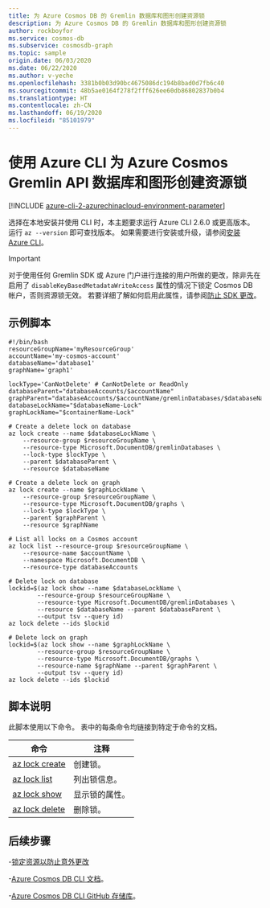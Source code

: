 ```yaml
---
title: 为 Azure Cosmos DB 的 Gremlin 数据库和图形创建资源锁
description: 为 Azure Cosmos DB 的 Gremlin 数据库和图形创建资源锁
author: rockboyfor
ms.service: cosmos-db
ms.subservice: cosmosdb-graph
ms.topic: sample
origin.date: 06/03/2020
ms.date: 06/22/2020
ms.author: v-yeche
ms.openlocfilehash: 3381b0b03d90bc4675086dc194b8bad0d7fb6c40
ms.sourcegitcommit: 48b5ae0164f278f2fff626ee60db86802837b0b4
ms.translationtype: HT
ms.contentlocale: zh-CN
ms.lasthandoff: 06/19/2020
ms.locfileid: "85101979"
---
```

<!--Verified successfully-->
# <a name="create-a-resource-lock-for-azure-cosmos-gremlin-api-database-and-graph-using-azure-cli"></a>使用 Azure CLI 为 Azure Cosmos Gremlin API 数据库和图形创建资源锁

[!INCLUDE [azure-cli-2-azurechinacloud-environment-parameter](../../../../../includes/azure-cli-2-azurechinacloud-environment-parameter.md)]

选择在本地安装并使用 CLI 时，本主题要求运行 Azure CLI 2.6.0 或更高版本。 运行 `az --version` 即可查找版本。 如果需要进行安装或升级，请参阅[安装 Azure CLI](https://docs.azure.cn/cli/install-azure-cli?view=azure-cli-latest)。

<!--CORRECT ON When you choose to install-->

> [!IMPORTANT]
> 对于使用任何 Gremlin SDK 或 Azure 门户进行连接的用户所做的更改，除非先在启用了 `disableKeyBasedMetadataWriteAccess` 属性的情况下锁定 Cosmos DB 帐户，否则资源锁无效。 若要详细了解如何启用此属性，请参阅[防止 SDK 更改](../../../role-based-access-control.md#preventing-changes-from-cosmos-sdk)。

## <a name="sample-script"></a>示例脚本

```azurecli
#!/bin/bash
resourceGroupName='myResourceGroup'
accountName='my-cosmos-account'
databaseName='database1'
graphName='graph1'

lockType='CanNotDelete' # CanNotDelete or ReadOnly
databaseParent="databaseAccounts/$accountName"
graphParent="databaseAccounts/$accountName/gremlinDatabases/$databaseName"
databaseLockName="$databaseName-Lock"
graphLockName="$containerName-Lock"

# Create a delete lock on database
az lock create --name $databaseLockName \
    --resource-group $resourceGroupName \
    --resource-type Microsoft.DocumentDB/gremlinDatabases \
    --lock-type $lockType \
    --parent $databaseParent \
    --resource $databaseName

# Create a delete lock on graph
az lock create --name $graphLockName \
    --resource-group $resourceGroupName \
    --resource-type Microsoft.DocumentDB/graphs \
    --lock-type $lockType \
    --parent $graphParent \
    --resource $graphName

# List all locks on a Cosmos account
az lock list --resource-group $resourceGroupName \
    --resource-name $accountName \
    --namespace Microsoft.DocumentDB \
    --resource-type databaseAccounts

# Delete lock on database
lockid=$(az lock show --name $databaseLockName \
        --resource-group $resourceGroupName \
        --resource-type Microsoft.DocumentDB/gremlinDatabases \
        --resource $databaseName --parent $databaseParent \
        --output tsv --query id)
az lock delete --ids $lockid

# Delete lock on graph
lockid=$(az lock show --name $graphLockName \
        --resource-group $resourceGroupName \
        --resource-type Microsoft.DocumentDB/graphs \
        --resource-name $graphName --parent $graphParent \
        --output tsv --query id)
az lock delete --ids $lockid

```

## <a name="script-explanation"></a>脚本说明

此脚本使用以下命令。 表中的每条命令均链接到特定于命令的文档。

| 命令 | 注释 |
|---|---|
| [az lock create](https://docs.azure.cn/cli/lock?view=azure-cli-latest#az-lock-create) | 创建锁。 |
| [az lock list](https://docs.azure.cn/cli/lock?view=azure-cli-latest#az-lock-list) | 列出锁信息。 |
| [az lock show](https://docs.azure.cn/cli/lock?view=azure-cli-latest#az-lock-show) | 显示锁的属性。 |
| [az lock delete](https://docs.azure.cn/cli/lock?view=azure-cli-latest#az-lock-delete) | 删除锁。 |

## <a name="next-steps"></a>后续步骤

-[锁定资源以防止意外更改](../../../../azure-resource-manager/management/lock-resources.md)

-[Azure Cosmos DB CLI 文档](https://docs.azure.cn/cli/cosmosdb?view=azure-cli-latest)。

-[Azure Cosmos DB CLI GitHub 存储库](https://github.com/Azure-Samples/azure-cli-samples/tree/master/cosmosdb)。

<!-- Update_Description: new article about lock -->
<!--NEW.date: 06/22/2020-->